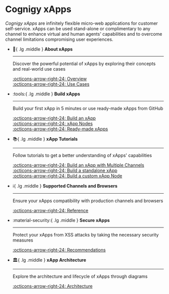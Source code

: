 # Cognigy xApps

_Cognigy xApps_ are infinitely flexible micro-web applications for customer self-service. xApps can be used stand-alone or complimentary to any channel to enhance virtual and human agents' capabilities and to overcome channel limitations compromising user experiences.

<div class="grid cards" markdown>

-   :wave:{ .lg .middle } __About xApps__

    ---

    Discover the powerful potential of xApps by exploring their concepts and real-world use cases

    [:octicons-arrow-right-24: Overview](overview.md)<br>
    [:octicons-arrow-right-24: Use Cases](use-cases.md)

-   :tools:{ .lg .middle } __Build xApps__

    ---

    Build your first xApp in 5 minutes or use ready-made xApps from GitHub

    [:octicons-arrow-right-24: Build an xApp](build/first-xApp.md)<br>
    [:octicons-arrow-right-24: xApp Nodes](../ai/build/node-reference/xApp/overview.md)<br>
    [:octicons-arrow-right-24: Ready-made xApps](https://github.com/Cognigy/xApps/tree/main/xapps)

-   :books:{ .lg .middle } __xApp Tutorials__

    ---

    Follow tutorials to get a better understanding of xApps' capabilities

    [:octicons-arrow-right-24: Build an xApp with Multiple Channels](build/xApp-with-multi-channels.md)<br>
    [:octicons-arrow-right-24: Build a standalone xApp](build/standalone-xApp.md)<br>
    [:octicons-arrow-right-24: Build a custom xApp Node](build/custom-xApp-node.md)

-   :information_source:{ .lg .middle } __Supported Channels and Browsers__

    ---

    Ensure your xApps compatibility with production channels and browsers

    [:octicons-arrow-right-24: Reference](supported-browsers-and-channels.md)

-   :material-security:{ .lg .middle } __Secure xApps__

    ---

    Protect your xApps from XSS attacks by taking the necessary security measures

    [:octicons-arrow-right-24: Recommendations](security/secure-xApp-from-xss.md)

-   :classical_building:{ .lg .middle } __xApp Architecture__

    ---

    Explore the architecture and lifecycle of xApps through diagrams

    [:octicons-arrow-right-24: Architecture](architecture.md)

</div>